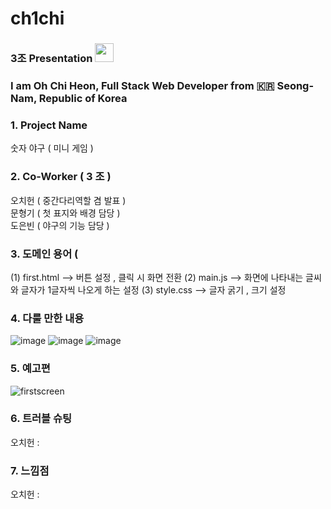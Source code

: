 # ch1chi

### 3조  Presentation  <img src="https://raw.githubusercontent.com/MartinHeinz/MartinHeinz/master/wave.gif" width="30px">
### I am Oh Chi Heon, Full Stack Web Developer from :kr: Seong-Nam, Republic of Korea 

### 1. Project Name

숫자 야구 ( 미니 게임 )

### 2. Co-Worker ( 3 조 )

오치헌 ( 중간다리역할 겸 발표 )<br/>
문형기 (  첫 표지와 배경 담당 )<br/>
도은빈 (  야구의 기능 담당 )<br/>

### 3. 도메인 용어 ( 
 (1) first.html     -->   버튼 설정 , 클릭 시 화면 전환
 (2) main.js        -->  화면에 나타내는 글씨와  글자가 1글자씩 나오게 하는 설정
 (3) style.css      -->  글자 굵기 , 크기 설정


### 4. 다룰 만한 내용
![image](https://user-images.githubusercontent.com/108641279/190149338-3cb45443-7395-46e2-b835-31699ed1a31c.png)
![image](https://user-images.githubusercontent.com/108641279/190150155-71b2e326-32af-4935-8b9c-ec539b8d6483.png)
![image](https://user-images.githubusercontent.com/108641279/190150313-28a1ac98-8f62-48e2-810f-c98bc71276f8.png)





### 5.  예고편

![firstscreen](https://user-images.githubusercontent.com/108641279/190142767-b3ef9ba5-379d-4fc0-9956-6574bdd5ca42.gif)



### 6. 트러블 슈팅
  
   오치헌 : 

### 7. 느낌점


   오치헌 : 
